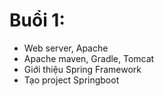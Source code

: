 # Buổi 1: 
- Web server, Apache
- Apache maven, Gradle, Tomcat
- Giới thiệu Spring Framework
- Tạo project Springboot
